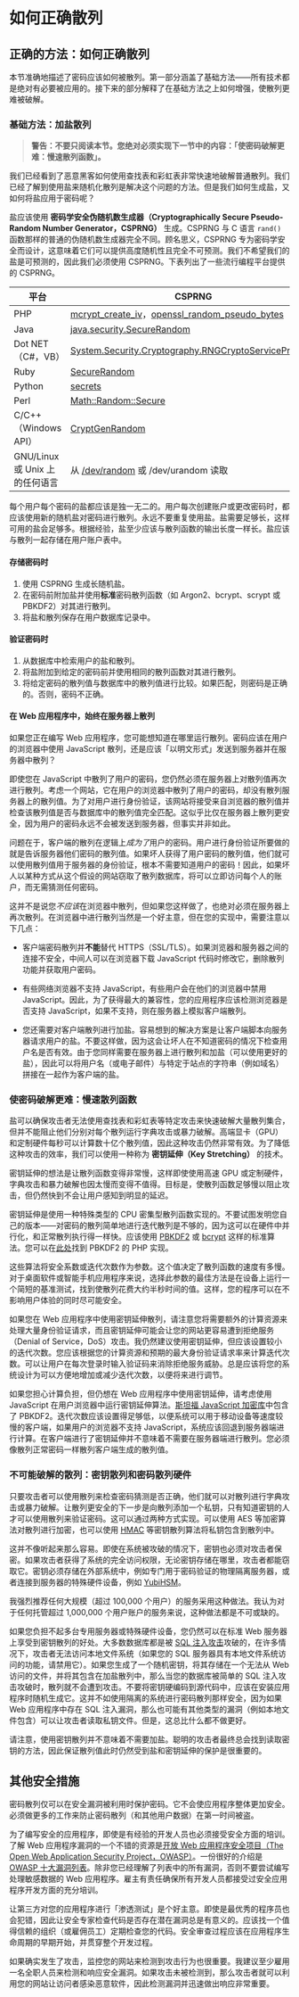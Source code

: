 # 如何正确散列

## 正确的方法：如何正确散列

本节准确地描述了密码应该如何被散列。第一部分涵盖了基础方法——所有技术都是绝对有必要被应用的。接下来的部分解释了在基础方法之上如何增强，使散列更难被破解。

### 基础方法：加盐散列

> **警告：不要只阅读本节。您绝对必须实现下一节中的内容：「使密码破解更难：慢速散列函数」。**

我们已经看到了恶意黑客如何使用查找表和彩虹表非常快速地破解普通散列。我们已经了解到使用盐来随机化散列是解决这个问题的方法。但是我们如何生成盐，又如何将盐应用于密码呢？

盐应该使用 **密码学安全伪随机数生成器（Cryptographically Secure Pseudo-Random Number Generator，CSPRNG）** 生成。CSPRNG 与 C 语言 `rand()` 函数那样的普通的伪随机数生成器完全不同。顾名思义，CSPRNG 专为密码学安全而设计，这意味着它们可以提供高度随机性且完全不可预测。我们不希望我们的盐是可预测的，因此我们必须使用 CSPRNG。下表列出了一些流行编程平台提供的 CSPRNG。

| 平台                              | CSPRNG                                                |
| --------------------------------- | ----------------------------------------------------- |
| PHP                               | [mcrypt_create_iv](http://php.net/manual/en/function.mcrypt-create-iv.php)，[openssl_random_pseudo_bytes](http://php.net/manual/en/function.openssl-random-pseudo-bytes.php) |
| Java                              | [java.security.SecureRandom](http://docs.oracle.com/javase/6/docs/api/java/security/SecureRandom.html) |
| Dot NET（C#，VB）                 | [System.Security.Cryptography.RNGCryptoServiceProvider](http://msdn.microsoft.com/en-us/library/system.security.cryptography.rngcryptoserviceprovider.aspx) |
| Ruby                              | [SecureRandom](http://rubydoc.info/stdlib/securerandom/1.9.3/SecureRandom) |
| Python                            | [secrets](https://docs.python.org/3/library/secrets.html) |
| Perl                              | [Math::Random::Secure](http://search.cpan.org/~mkanat/Math-Random-Secure-0.06/lib/Math/Random/Secure.pm) |
| C/C++（Windows API）              | [CryptGenRandom](http://en.wikipedia.org/wiki/CryptGenRandom) |
| GNU/Linux 或 Unix 上的任何语言    | 从 [/dev/random](http://en.wikipedia.org/wiki//dev/random) 或 /dev/urandom 读取 |

每个用户每个密码的盐都应该是独一无二的。用户每次创建账户或更改密码时，都应该使用新的随机盐对密码进行散列。永远不要重复使用盐。盐需要足够长，这样可用的盐会足够多。根据经验，盐至少应该与散列函数的输出长度一样长。盐应该与散列一起存储在用户账户表中。

#### **存储密码时**

1. 使用 CSPRNG 生成长随机盐。
2. 在密码前附加盐并使用**标准**密码散列函数（如 Argon2、bcrypt、scrypt 或 PBKDF2）对其进行散列。
3. 将盐和散列保存在用户数据库记录中。

#### **验证密码时**

1. 从数据库中检索用户的盐和散列。
2. 将盐附加到给定的密码前并使用相同的散列函数对其进行散列。
3. 将给定密码的散列值与数据库中的散列值进行比较。如果匹配，则密码是正确的。否则，密码不正确。

#### **在 Web 应用程序中，始终在服务器上散列**

如果您正在编写 Web 应用程序，您可能想知道在哪里运行散列。密码应该在用户的浏览器中使用 JavaScript 散列，还是应该「以明文形式」发送到服务器并在服务器中散列？

即使您在 JavaScript 中散列了用户的密码，您仍然必须在服务器上对散列值再次进行散列。考虑一个网站，它在用户的浏览器中散列了用户的密码，却没有散列服务器上的散列值。为了对用户进行身份验证，该网站将接受来自浏览器的散列值并检查该散列值是否与数据库中的散列值完全匹配。这似乎比仅在服务器上散列更安全，因为用户的密码永远不会被发送到服务器，但事实并非如此。

问题在于，客户端的散列在逻辑上*成为了*用户的密码。用户进行身份验证所要做的就是告诉服务器他们密码的散列值。如果坏人获得了用户密码的散列值，他们就可以使用散列值用于服务器的身份验证，根本不需要知道用户的密码！因此，如果坏人以某种方式从这个假设的网站窃取了散列数据库，将可以立即访问每个人的账户，而无需猜测任何密码。

这并不是说您*不应该*在浏览器中散列，但如果您这样做了，也绝对必须在服务器上再次散列。在浏览器中进行散列当然是一个好主意，但在您的实现中，需要注意以下几点：

* 客户端密码散列并**不能**替代 HTTPS（SSL/TLS）。如果浏览器和服务器之间的连接不安全，中间人可以在浏览器下载 JavaScript 代码时修改它，删除散列功能并获取用户密码。

* 有些网络浏览器不支持 JavaScript，有些用户会在他们的浏览器中禁用 JavaScript。因此，为了获得最大的兼容性，您的应用程序应该检测浏览器是否支持 JavaScript，如果不支持，则在服务器上模拟客户端散列。

* 您还需要对客户端散列进行加盐。容易想到的解决方案是让客户端脚本向服务器请求用户的盐。不要这样做，因为这会让坏人在不知道密码的情况下检查用户名是否有效。由于您同样需要在服务器上进行散列和加盐（可以使用更好的盐），因此可以将用户名（或电子邮件）与特定于站点的字符串（例如域名）拼接在一起作为客户端的盐。

### 使密码破解更难：慢速散列函数

盐可以确保攻击者无法使用查找表和彩虹表等特定攻击来快速破解大量散列集合，但并不能阻止他们分别对每个散列运行字典攻击或暴力破解。高端显卡（GPU）和定制硬件每秒可以计算数十亿个散列值，因此这种攻击仍然非常有效。为了降低这种攻击的效率，我们可以使用一种称为 **密钥延伸（Key Stretching）** 的技术。

密钥延伸的想法是让散列函数变得非常慢，这样即使使用高速 GPU 或定制硬件，字典攻击和暴力破解也因太慢而变得不值得。目标是，使散列函数足够慢以阻止攻击，但仍然快到不会让用户感知到明显的延迟。

密钥延伸是使用一种特殊类型的 CPU 密集型散列函数实现的。不要试图发明您自己的版本——对密码的散列简单地进行迭代散列是不够的，因为这可以在硬件中并行化，和正常散列执行得一样快。应该使用 [PBKDF2](http://en.wikipedia.org/wiki/PBKDF2) 或 [bcrypt](http://en.wikipedia.org/wiki/Bcrypt) 这样的标准算法。您可以在[此处](https://defuse.ca/php-pbkdf2.htm)找到 PBKDF2 的 PHP 实现。

这些算法将安全系数或迭代次数作为参数。这个值决定了散列函数的速度有多慢。对于桌面软件或智能手机应用程序来说，选择此参数的最佳方法是在设备上运行一个简短的基准测试，找到使散列花费大约半秒时间的值。这样，您的程序可以在不影响用户体验的同时尽可能安全。

如果您在 Web 应用程序中使用密钥延伸散列，请注意您将需要额外的计算资源来处理大量身份验证请求，而且密钥延伸可能会让您的网站更容易遭到拒绝服务（Denial of Service，DoS）攻击。我仍然建议使用密钥延伸，但应该设置较小的迭代次数。您应该根据您的计算资源和预期的最大身份验证请求率来计算迭代次数。可以让用户在每次登录时输入验证码来消除拒绝服务威胁。总是应该将您的系统设计为可以方便地增加或减少迭代次数，以便将来进行调节。

如果您担心计算负担，但仍想在 Web 应用程序中使用密钥延伸，请考虑使用 JavaScript 在用户浏览器中运行密钥延伸算法。[斯坦福 JavaScript 加密库](http://crypto.stanford.edu/sjcl/)中包含了 PBKDF2。迭代次数应该设置得足够低，以便系统可以用于移动设备等速度较慢的客户端，如果用户的浏览器不支持 JavaScript，系统应该回退到服务器端进行计算。在客户端进行了密钥延伸并不意味着不需要在服务器端进行散列。您必须像散列正常密码一样散列客户端生成的散列值。

### 不可能破解的散列：密钥散列和密码散列硬件

只要攻击者可以使用散列来检查密码猜测是否正确，他们就可以对散列进行字典攻击或暴力破解。让散列更安全的下一步是向散列添加一个私钥，只有知道密钥的人才可以使用散列来验证密码。这可以通过两种方式实现。可以使用 AES 等加密算法对散列进行加密，也可以使用 [HMAC](http://en.wikipedia.org/wiki/HMAC) 等密钥散列算法将私钥包含到散列中。

这并不像听起来那么容易。即使在系统被攻破的情况下，密钥也必须对攻击者保密。如果攻击者获得了系统的完全访问权限，无论密钥存储在哪里，攻击者都能窃取它。密钥必须存储在外部系统中，例如专门用于密码验证的物理隔离服务器，或者连接到服务器的特殊硬件设备，例如 [YubiHSM](https://www.yubico.com/YubiHSM)。

我强烈推荐任何大规模（超过 100,000 个用户）的服务采用这种做法。我认为对于任何托管超过 1,000,000 个用户账户的服务来说，这种做法都是不可或缺的。

如果您负担不起多台专用服务器或特殊硬件设备，您仍然可以在标准 Web 服务器上享受到密钥散列的好处。大多数数据库都是被 [SQL 注入攻击](http://en.wikipedia.org/wiki/SQL_injection)攻破的，在许多情况下，攻击者无法访问本地文件系统（如果您的 SQL 服务器具有本地文件系统访问的功能，请禁用它）。如果您生成了一个随机密钥，将其存储在一个无法从 Web 访问的文件，并将其包含在加盐散列中，那么当您的数据库被简单的 SQL 注入攻击攻破时，散列就不会遭到攻击。不要将密钥硬编码到源代码中，应该在安装应用程序时随机生成它。这并不如使用隔离的系统进行密码散列那样安全，因为如果 Web 应用程序中存在 SQL 注入漏洞，那么也可能有其他类型的漏洞（例如本地文件包含）可以让攻击者读取私钥文件。但是，这总比什么都不做更好。

请注意，使用密钥散列并不意味着不需要加盐。聪明的攻击者最终总会找到读取密钥的方法，因此保证散列值此时仍然受到盐和密钥延伸的保护是很重要的。

## 其他安全措施

密码散列仅可以在安全漏洞被利用时保护密码。它不会使应用程序整体更加安全。必须做更多的工作来防止密码散列（和其他用户数据）在第一时间被盗。

为了编写安全的应用程序，即使是有经验的开发人员也必须接受安全方面的培训。了解 Web 应用程序漏洞的一个不错的资源是[开放 Web 应用程序安全项目（The Open Web Application Security Project，OWASP）](https://www.owasp.org/index.php/Main_Page)。一份很好的介绍是 [OWASP 十大漏洞列表](https://www.owasp.org/images/7/72/OWASP_Top_10-2017_%28en%29.pdf.pdf)。除非您已经理解了列表中的所有漏洞，否则不要尝试编写处理敏感数据的 Web 应用程序。雇主有责任确保所有开发人员都接受过安全应用程序开发方面的充分培训。

让第三方对您的应用程序进行「渗透测试」是个好主意。即使是最优秀的程序员也会犯错，因此让安全专家检查代码是否存在潜在漏洞总是有意义的。应该找一个值得信赖的组织（或雇佣员工）定期检查您的代码。安全审查过程应该在应用程序生命周期的早期开始，并贯穿整个开发过程。

如果确实发生了攻击，监控您的网站来检测到攻击行为也很重要。我建议至少雇用一名全职人员来检测和响应安全漏洞。如果攻击未被检测到，那么攻击者就可以利用您的网站让访问者感染恶意软件，因此检测漏洞并迅速做出响应非常重要。

